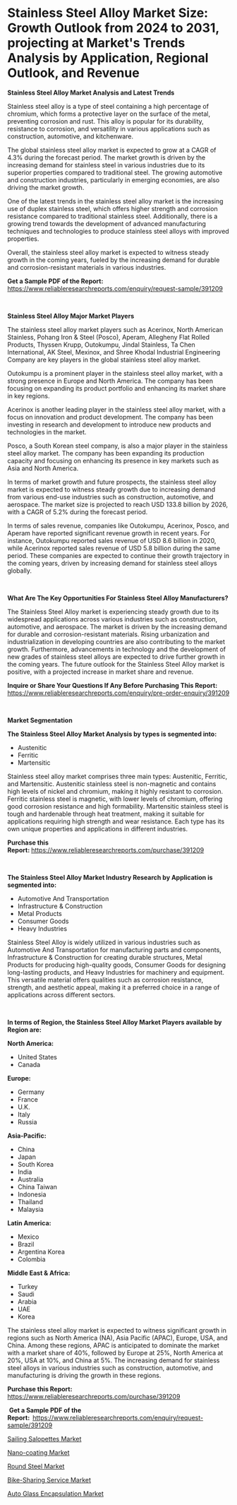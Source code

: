 <p><h1>Stainless Steel Alloy Market Size: Growth Outlook from 2024 to 2031, projecting at Market's Trends Analysis by Application, Regional Outlook, and Revenue</h1></p><p><strong>Stainless Steel Alloy Market Analysis and Latest Trends</strong></p>
<p><p>Stainless steel alloy is a type of steel containing a high percentage of chromium, which forms a protective layer on the surface of the metal, preventing corrosion and rust. This alloy is popular for its durability, resistance to corrosion, and versatility in various applications such as construction, automotive, and kitchenware.</p><p>The global stainless steel alloy market is expected to grow at a CAGR of 4.3% during the forecast period. The market growth is driven by the increasing demand for stainless steel in various industries due to its superior properties compared to traditional steel. The growing automotive and construction industries, particularly in emerging economies, are also driving the market growth.</p><p>One of the latest trends in the stainless steel alloy market is the increasing use of duplex stainless steel, which offers higher strength and corrosion resistance compared to traditional stainless steel. Additionally, there is a growing trend towards the development of advanced manufacturing techniques and technologies to produce stainless steel alloys with improved properties.</p><p>Overall, the stainless steel alloy market is expected to witness steady growth in the coming years, fueled by the increasing demand for durable and corrosion-resistant materials in various industries.</p></p>
<p><strong>Get a Sample PDF of the Report:&nbsp;</strong> <a href="https://www.reliableresearchreports.com/enquiry/request-sample/391209">https://www.reliableresearchreports.com/enquiry/request-sample/391209</a></p>
<p>&nbsp;</p>
<p><strong>Stainless Steel Alloy Major Market Players</strong></p>
<p><p>The stainless steel alloy market players such as Acerinox, North American Stainless, Pohang Iron & Steel (Posco), Aperam, Allegheny Flat Rolled Products, Thyssen Krupp, Outokumpu, Jindal Stainless, Ta Chen International, AK Steel, Mexinox, and Shree Khodal Industrial Engineering Company are key players in the global stainless steel alloy market.</p><p>Outokumpu is a prominent player in the stainless steel alloy market, with a strong presence in Europe and North America. The company has been focusing on expanding its product portfolio and enhancing its market share in key regions. </p><p>Acerinox is another leading player in the stainless steel alloy market, with a focus on innovation and product development. The company has been investing in research and development to introduce new products and technologies in the market.</p><p>Posco, a South Korean steel company, is also a major player in the stainless steel alloy market. The company has been expanding its production capacity and focusing on enhancing its presence in key markets such as Asia and North America.</p><p>In terms of market growth and future prospects, the stainless steel alloy market is expected to witness steady growth due to increasing demand from various end-use industries such as construction, automotive, and aerospace. The market size is projected to reach USD 133.8 billion by 2026, with a CAGR of 5.2% during the forecast period.</p><p>In terms of sales revenue, companies like Outokumpu, Acerinox, Posco, and Aperam have reported significant revenue growth in recent years. For instance, Outokumpu reported sales revenue of USD 8.6 billion in 2020, while Acerinox reported sales revenue of USD 5.8 billion during the same period. These companies are expected to continue their growth trajectory in the coming years, driven by increasing demand for stainless steel alloys globally.</p></p>
<p>&nbsp;</p>
<p><strong>What Are The Key Opportunities For Stainless Steel Alloy Manufacturers?</strong></p>
<p><p>The Stainless Steel Alloy market is experiencing steady growth due to its widespread applications across various industries such as construction, automotive, and aerospace. The market is driven by the increasing demand for durable and corrosion-resistant materials. Rising urbanization and industrialization in developing countries are also contributing to the market growth. Furthermore, advancements in technology and the development of new grades of stainless steel alloys are expected to drive further growth in the coming years. The future outlook for the Stainless Steel Alloy market is positive, with a projected increase in market share and revenue.</p></p>
<p><strong>Inquire or Share Your Questions If Any Before Purchasing This Report:</strong> <a href="https://www.reliableresearchreports.com/enquiry/pre-order-enquiry/391209">https://www.reliableresearchreports.com/enquiry/pre-order-enquiry/391209</a></p>
<p>&nbsp;</p>
<p><strong>Market Segmentation</strong></p>
<p><strong>The Stainless Steel Alloy Market Analysis by types is segmented into:</strong></p>
<p><ul><li>Austenitic</li><li>Ferritic</li><li>Martensitic</li></ul></p>
<p><p>Stainless steel alloy market comprises three main types: Austenitic, Ferritic, and Martensitic. Austenitic stainless steel is non-magnetic and contains high levels of nickel and chromium, making it highly resistant to corrosion. Ferritic stainless steel is magnetic, with lower levels of chromium, offering good corrosion resistance and high formability. Martensitic stainless steel is tough and hardenable through heat treatment, making it suitable for applications requiring high strength and wear resistance. Each type has its own unique properties and applications in different industries.</p></p>
<p><strong>Purchase this Report:&nbsp;</strong><a href="https://www.reliableresearchreports.com/purchase/391209">https://www.reliableresearchreports.com/purchase/391209</a></p>
<p>&nbsp;</p>
<p><strong>The Stainless Steel Alloy Market Industry Research by Application is segmented into:</strong></p>
<p><ul><li>Automotive And Transportation</li><li>Infrastructure & Construction</li><li>Metal Products</li><li>Consumer Goods</li><li>Heavy Industries</li></ul></p>
<p><p>Stainless Steel Alloy is widely utilized in various industries such as Automotive And Transportation for manufacturing parts and components, Infrastructure & Construction for creating durable structures, Metal Products for producing high-quality goods, Consumer Goods for designing long-lasting products, and Heavy Industries for machinery and equipment. This versatile material offers qualities such as corrosion resistance, strength, and aesthetic appeal, making it a preferred choice in a range of applications across different sectors.</p></p>
<p>&nbsp;</p>
<p><strong>In terms of Region, the Stainless Steel Alloy Market Players available by Region are:</strong></p>
<p>
    <p> <strong> North America: </strong>
        <ul>
            <li>United States</li>
            <li>Canada</li>
        </ul>
        </p> 
    <p> <strong> Europe: </strong>
        <ul>
            <li>Germany</li>
            <li>France</li>
            <li>U.K.</li>
            <li>Italy</li>
            <li>Russia</li>
        </ul>
        </p> 
    <p> <strong> Asia-Pacific: </strong>
        <ul>
            <li>China</li>
            <li>Japan</li>
            <li>South Korea</li>
            <li>India</li>
            <li>Australia</li>
            <li>China Taiwan</li>
            <li>Indonesia</li>
            <li>Thailand</li>
            <li>Malaysia</li>
        </ul>
        </p> 
    <p> <strong> Latin America: </strong>
        <ul>
            <li>Mexico</li>
            <li>Brazil</li>
            <li>Argentina Korea</li>
            <li>Colombia</li>
        </ul>
        </p> 
    <p> <strong> Middle East & Africa: </strong>
        <ul>
            <li>Turkey</li>
            <li>Saudi</li>
            <li>Arabia</li>
            <li>UAE</li>
            <li>Korea</li>
        </ul>
    </p>
    </p>
<p><p>The stainless steel alloy market is expected to witness significant growth in regions such as North America (NA), Asia Pacific (APAC), Europe, USA, and China. Among these regions, APAC is anticipated to dominate the market with a market share of 40%, followed by Europe at 25%, North America at 20%, USA at 10%, and China at 5%. The increasing demand for stainless steel alloys in various industries such as construction, automotive, and manufacturing is driving the growth in these regions.</p></p>
<p><strong>Purchase this Report: </strong><a href="https://www.reliableresearchreports.com/purchase/391209">https://www.reliableresearchreports.com/purchase/391209</a></p>
<p>&nbsp;<strong>Get a Sample PDF of the Report:&nbsp;&nbsp;</strong><a href="https://www.reliableresearchreports.com/enquiry/request-sample/391209">https://www.reliableresearchreports.com/enquiry/request-sample/391209</a></p>
<p><strong></strong></p>
<p><p><a href="https://view.publitas.com/reportprime-1/sailing-salopettes-market-size-share-trends-analysis-report-by-application-regional-outlook-competitive-strategies-and-segment-forecasts-2024-2031/">Sailing Salopettes Market</a></p><p><a href="https://chivalrous-flock-a86.notion.site/Insights-into-Nano-coating-Market-Size-Analysing-Market-Share-Trends-and-Growth-from-2024-to-2031-54c086cd4cc44a53a9f7cd7c944df17f">Nano-coating Market</a></p><p><a href="https://view.publitas.com/reportprime-1/round-steel-market-provides-a-comprehensive-analysis-including-a-macro-overview-of-the-market-as-well-as-micro-details-such-as-market-size-and-competitive-landscape/">Round Steel Market</a></p><p><a href="https://cedar-agate-3da.notion.site/Decoding-the-Bike-Sharing-Service-Market-A-Deep-Dive-into-the-Latest-Market-Trends-Market-Segmenta-12bb8ab326d24b60b9ecae234ffee8f7">Bike-Sharing Service Market</a></p><p><a href="https://angry-finch-aaf.notion.site/Global-Auto-Glass-Encapsulation-Market-Size-and-Market-Trends-Insights-and-Projections-from-2024-to-099fbd927c3c49e2b33f0a4055706751">Auto Glass Encapsulation Market</a></p></p>
